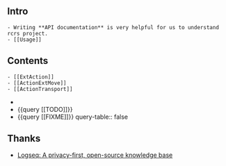 ## Intro
	- Writing **API documentation** is very helpful for us to understand rcrs project.
	- [[Usage]]
## Contents
	- [[ExtAction]]
	- [[ActionExtMove]]
	- [[ActionTransport]]
-
- {{query [[TODO]]}}
- {{query [[FIXME]]}}
  query-table:: false
## Thanks
- [Logseq: A privacy-first, open-source knowledge base](https://github.com/logseq/logseq)